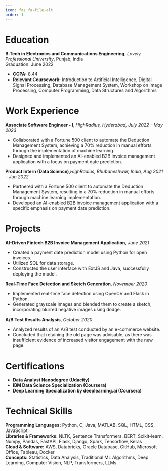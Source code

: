 ```yaml
---
icon: fas fa-file-alt
order: 1
---
```


# Education

**B.Tech in Electronics and Communications Engineering**, _Lovely Professional University_, Punjab, India   
Graduation: June 2022

- **CGPA:** 8.44
- **Relevant Coursework:** Introduction to Artificial Intelligence, Digital Signal Processing, Database Management System, Workshop on Image Processing, Computer Programming, Data Structures and Algorithms

# Work Experience

**Associate Software Engineer - I**, _HighRadius, Hyderabad, July 2022 – May 2023_
- Collaborated with a Fortune 500 client to automate the Deduction Management System, achieving a 70% reduction in manual efforts through the implementation of machine learning.
- Designed and implemented an AI-enabled B2B invoice management application with a focus on payment date prediction.

**Product Intern (Data Science)**,_HighRadius, Bhubaneshwar, India, Aug 2021 – Jun 2022_
- Partnered with a Fortune 500 client to automate the Deduction Management System, resulting in a 70% reduction in manual efforts through machine learning implementation.
- Developed an AI-enabled B2B invoice management application with a specific emphasis on payment date prediction.

# Projects

**AI-Driven Fintech B2B Invoice Management Application**, _June 2021_
- Created a payment date prediction model using Python for open invoices.
- Utilized SQL for data storage.
- Constructed the user interface with ExtJS and Java, successfully deploying the model.

**Real-Time Face Detection and Sketch Generation**, _November 2020_
- Implemented real-time face detection using OpenCV and Flask in Python.
- Generated grayscale images and blended them to create a sketch, incorporating blurred negative images using dodge.

**A/B Test Results Analysis**, _October 2020_
- Analyzed results of an A/B test conducted by an e-commerce website.
- Concluded that retaining the old page was advisable, as there was insufficient evidence of increased visitor engagement with the new page.

# Certifications

- **Data Analyst Nanodegree (Udacity)**
- **IBM Data Science Specialization (Coursera)** 
- **Deep Learning Specialization by deeplearning.ai (Coursera)**

# Technical Skills

**Programming Languages:** Python, C, Java, MATLAB, SQL, HTML, CSS, JavaScript  
**Libraries & Frameworks:** NLTK, Sentence Transformers, BERT, Scikit-learn, Numpy, Pandas, FastAPI, Flask, Django, Spark, Tensorflow, Keras  
**Cloud & Software:** AWS, Databricks, Oracle Database, GitHub, Microsoft Office, Tableau, Docker  
**Concepts:** Statistics, Data Analysis, Traditional ML Algorithms, Deep Learning, Computer Vision, NLP, Transformers, LLMs
